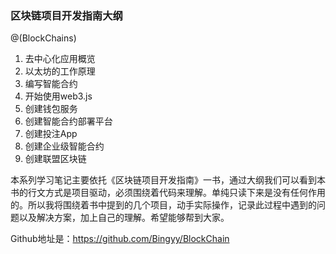 ### 区块链项目开发指南大纲
@(BlockChains)

1. 去中心化应用概览
2. 以太坊的工作原理
3. 编写智能合约
4. 开始使用web3.js
5. 创建钱包服务
6. 创建智能合约部署平台
7. 创建投注App
8. 创建企业级智能合约
9. 创建联盟区块链
 

本系列学习笔记主要依托《区块链项目开发指南》一书，通过大纲我们可以看到本书的行文方式是项目驱动，必须围绕着代码来理解。单纯只读下来是没有任何作用的。所以我将围绕着书中提到的几个项目，动手实际操作，记录此过程中遇到的问题以及解决方案，加上自己的理解。希望能够帮到大家。

Github地址是：https://github.com/Bingyy/BlockChain


